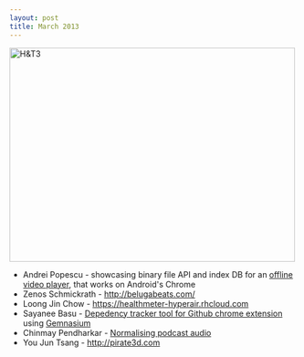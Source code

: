 ```yaml
---
layout: post
title: March 2013
---
```

<a href="http://www.flickr.com/photos/hendry/8537328132/" title="H&amp;T3 by Kai Hendry, on Flickr"><img src="http://farm9.staticflickr.com/8091/8537328132_9347fcc132.jpg" width="500" height="375" alt="H&amp;T3"></a>

* Andrei Popescu - showcasing binary file API and index DB for an [offline video player](https://github.com/Webconverger/video-cache), that works on Android's Chrome
* Zenos Schmickrath - <http://belugabeats.com/>
* Loong Jin Chow - <https://healthmeter-hyperair.rhcloud.com>
* Sayanee Basu - [Depedency tracker tool for Github chrome extension](https://github.com/sayanee/github-gemnasium-chrome) using [Gemnasium](https://gemnasium.com/)
* Chinmay Pendharkar - [Normalising podcast audio](https://github.com/notthetup/compander)
* You Jun Tsang - <http://pirate3d.com>
